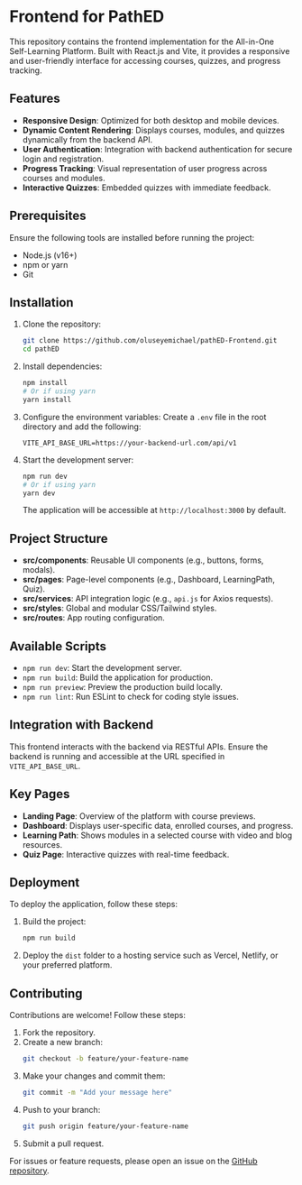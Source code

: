 # Frontend for PathED

This repository contains the frontend implementation for the All-in-One Self-Learning Platform. Built with React.js and Vite, it provides a responsive and user-friendly interface for accessing courses, quizzes, and progress tracking.

## Features

- **Responsive Design**: Optimized for both desktop and mobile devices.
- **Dynamic Content Rendering**: Displays courses, modules, and quizzes dynamically from the backend API.
- **User Authentication**: Integration with backend authentication for secure login and registration.
- **Progress Tracking**: Visual representation of user progress across courses and modules.
- **Interactive Quizzes**: Embedded quizzes with immediate feedback.

## Prerequisites

Ensure the following tools are installed before running the project:

- Node.js (v16+)
- npm or yarn
- Git

## Installation

1. Clone the repository:
   ```bash
   git clone https://github.com/oluseyemichael/pathED-Frontend.git
   cd pathED
   ```

2. Install dependencies:
   ```bash
   npm install
   # Or if using yarn
   yarn install
   ```

3. Configure the environment variables:
   Create a `.env` file in the root directory and add the following:
   ```env
   VITE_API_BASE_URL=https://your-backend-url.com/api/v1
   ```

4. Start the development server:
   ```bash
   npm run dev
   # Or if using yarn
   yarn dev
   ```

   The application will be accessible at `http://localhost:3000` by default.

## Project Structure

- **src/components**: Reusable UI components (e.g., buttons, forms, modals).
- **src/pages**: Page-level components (e.g., Dashboard, LearningPath, Quiz).
- **src/services**: API integration logic (e.g., `api.js` for Axios requests).
- **src/styles**: Global and modular CSS/Tailwind styles.
- **src/routes**: App routing configuration.

## Available Scripts

- `npm run dev`: Start the development server.
- `npm run build`: Build the application for production.
- `npm run preview`: Preview the production build locally.
- `npm run lint`: Run ESLint to check for coding style issues.

## Integration with Backend

This frontend interacts with the backend via RESTful APIs. Ensure the backend is running and accessible at the URL specified in `VITE_API_BASE_URL`.

## Key Pages

- **Landing Page**: Overview of the platform with course previews.
- **Dashboard**: Displays user-specific data, enrolled courses, and progress.
- **Learning Path**: Shows modules in a selected course with video and blog resources.
- **Quiz Page**: Interactive quizzes with real-time feedback.

## Deployment

To deploy the application, follow these steps:

1. Build the project:
   ```bash
   npm run build
   ```

2. Deploy the `dist` folder to a hosting service such as Vercel, Netlify, or your preferred platform.

## Contributing

Contributions are welcome! Follow these steps:

1. Fork the repository.
2. Create a new branch:
   ```bash
   git checkout -b feature/your-feature-name
   ```
3. Make your changes and commit them:
   ```bash
   git commit -m "Add your message here"
   ```
4. Push to your branch:
   ```bash
   git push origin feature/your-feature-name
   ```
5. Submit a pull request.


For issues or feature requests, please open an issue on the [GitHub repository](https://github.com/oluseyemichael/pathED-Frontend).

